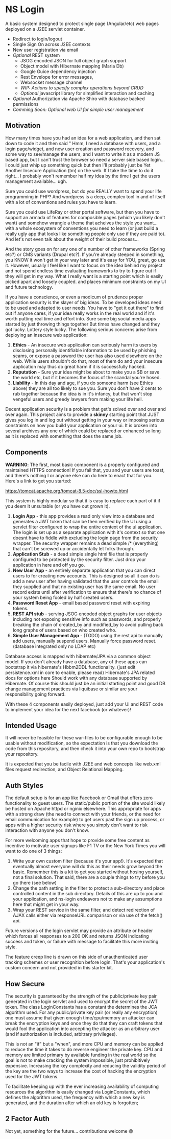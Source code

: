 # NS Login

A basic system designed to protect single page (Angular/etc) web pages deployed
on a J2EE servlet container. 

* Redirect to login/logout
* Single Sign On across J2EE contexts
* New user registration via email
* _Optional_  REST system
  * JSOG encoded JSON for full object graph support
  * Object model with Hibernate mapping (Maria Db)
  * Google Guice dependency injection
  * Rest Envelope for error messages, 
  * Websocket message channel
  * _WIP: Actions to specify complex operations beyond CRUD_
  * _Optional_ javascript library for simplified interaction and caching
* _Optional_ Authorization via Apache Shiro with database backed permissions
* _Comming Soon: Optional web UI for simple user management_


## Motivation

How many times have you had an idea for a web application, and then sat down to 
code it and then said " Hmm, I need a database with users, and a login 
page/widget, and new user creation and password recovery, and some way to see/manage 
the users, and I want to write it as a modern JS based app, but I can't trust the
browser so need a server side based login... I could just whip up something quick
but then I'll probably just be Yet Another Insecure Application (tm) on the web. 
If I take the time to do it right... I probably won't remember half my idea
by the time I get the users management available... ugh.

Sure you could use wordpress, but do you REALLY want to spend your life programming 
in PHP? And wordpress is a deep, complex tool in and of itself with a lot of 
conventions and rules you have to learn.

Sure you could use LifeRay or other portal software, but then you have to support
an armada of features for composible pages (which you likely don't want) and 
somehow wrangle a theme that acheives the style you want... with a whole
ecosystem of conventions you need to learn (or just build a really ugly app that 
looks like something people only use if they are paid to). And let's not even
talk about the weight of their build process...

And the story goes on for any one of a number of other frameworks (Spring etc?) or 
CMS variants  (Drupal etc?). If you're already steeped in something, you KNOW it 
won't get in your way later and it's easy for YOU, great, go use it. However, usually
I feel like I want to focus on the idea behind my project and not spend endless time 
evaluating frameworks to try to figure out if they will get in my way. What I
really want is a starting point which is easily picked apart and loosely coupled.
and places minimum constraints on my UI and future technology.

If you have a conscience, or even a modicum of prudence proper application security 
is the slayer of big ideas. To be developed ideas need to be used and adapted to user 
needs. You have to "get it out there" to find out if anyone cares, if your idea really
works in the real world and if it's worth putting real time and effort into. Sure
some big social media apps started by just throwing things together But times
have changed and they got lucky. Lottery style lucky. The following serious concerns 
arise from deploying an insecure web application:

1. **Ethics** - An insecure web application can seriously harm its users by disclosing
   personally identifiable information to be used by phishing scams, or expose a
   password the user has also used elsewhere on the web. While users shouldn't do 
   that, most of them do and your insecure application may thus do great harm if 
   it is successfully hacked.
1. **Reputation** - Sure your idea might be about to make you a $B or save the world
   etc, but if it becomes the focus of the scandal you're hosed.
2. **Liability** - In this day and age, if you do someone harm (see Ethics above) 
   they are all too likely to sue you. Sure you don't have 2 cents to rub together
   because the idea is in it's infancy, but that won't stop vengeful users and 
   greedy lawyers from making your life hell.
   
Decent application security is a problem that get's solved over and over and over again. 
This project aims to provide a **skinny** starting point that JUST gives you log
in and log out without getting in your way or imposing serious constraints on how 
you build your application or your ui. It is broken into several archives any
one of which could be replaced or enhanced so long as it is replaced with something 
that does the same job. 


## Components

**WARNING**: The first, most basic component is a properly configured and maintained
HTTPS connection! If you fail that, you and your users are toast, and there's nothing
I or anyone else can do here to enact that for you. Here's a link to get you started:

https://tomcat.apache.org/tomcat-8.5-doc/ssl-howto.html

This system is highly modular so that it is easy to replace each part of it if you deem it
unsuitable (or you have out grown it).

1. **Login App** - this app provides a read only view into a database and generates a
   JWT token that can be then verified by the UI using a servlet filter configured
   to wrap the entire context of the ui application. The login is set up as a separate
   application with it's context so that one doesnt have to fiddle with excluding
   the login page from the security wrapper. The security wrapper remains a dead
   simple /* (everything) that can't be screwed up or accidentally let folks through.
1. **Application Stub** - a dead simple single html file that is properly
   configured to be protected by the security filter. Just drop your application in
   here and off you go.
1. **New User App** - an entirely separate application that you can direct users to 
   for creating new accounts. This is designed so all it can do is add a new user
   after having validated that the user controls the email they supplied and that 
   no existing user has the same email. No user record exists until after verification
   to ensure that there's no chance of your system being fooled by half created
   users.
1. **Password Reset App** - email based password reset with expiring tokens.
1. **REST API stub** - serving JSOG encoded object graphs for user objects including not
   exposing sensitive info such as passwords, and properly breaking the chain of created_by
   and modified_by to avoid pulling back long graphs of users based on who created who.
1. **Simple User Management App** - (TODO) using the rest api to manually add users,
   manually suspend users. Manually force password reset. (database integrated only no LDAP etc)
   
Database access is mapped with hibernate/JPA via a common object model.
If you don't already have a database, any of these apps can bootstrap it via hibernate's 
Hbbm2DDL functionality. (just edit persistence.xml in core to enable, please read)
Hibernate's JPA related docs for options here Should work with any database supported 
by Hibernate. Of course this should just be an initial starting point and good DB 
change management practices via liquibase or similar are your responsibility going 
forward.   

With these 4 components easily deployed, just add your UI and REST code to implement
your idea for the next facebook (or whatever)!

## Intended Usage

It will never be feasible for these war-files to be configurable enough to be usable 
without modification, so the expectation is that you download the code from this 
repository, and then check it into your own repo to bootstrap your repository. 

It is expected that you be facile with J2EE and web concepts like web.xml files
request redirection, and Object Relational Mapping.

## Auth Styles

The default setup is for an app like Facebook or Gmail that offers zero functionality to 
guest users. The static/public portion of the site would likely be hosted on Apache
httpd or nginix elsewhere. This appropriate for apps with a strong draw (the need to 
connect with your friends, or the need for email communication for example) to get users 
past the sign up process, or apps with a higher security risk where you simply don't want
to risk interaction with anyone you don't know. 

For more welcoming apps that hope to provide some free content as incentive to motivate user
signups like F1 TV or the New York Times you will want to do one of 3 things:
1. Write your own custom filter (because it's your app!). It's expected that eventually almost
   everyone will do this as their needs grow beyond the basic. Remember this is a kit to
   get you started without hosing yourself, not a final solution. That said, there are a 
   couple things to try before you go there (see below)
1. Change the path setting in the filter to protect a sub-directory and place controlled content
   in the sub directory. Details of this are up to you and your application, and ns-login
   endeavors not to make any assumptions here that might get in your way.
1. Wrap your REST service in the same filter, and detect redirection of AJAX calls either via 
   responseURL comparison or via use of the fetch() api.
   
Future versions of the login servlet may provide an attribute or header which forces all 
responses to a 200 OK and returns JSON indicating success and token, or failure with message 
to facilitate this more inviting style.

The feature creep line is drawn on this side of unauthenticated user tracking schemes or
user recognition before login. That's your application's custom concern and not provided in 
this starter kit.

## How Secure

The security is guaranteed by the strength of the public/private key pair generated in the
login servlet and used to encrypt the secret of the JWT token. The class LoginConstants has 
a constant the determines the JCA algorithm used. For any public/private key pair (or really 
any encryption) one must assume that given enough time/cpu/memory an attacker can break the 
encryption keys and once they do that they can craft tokens that would fool the application 
into accepting the attacker as an arbitrary user (and if authorization is included, arbitrary 
privileges). 

This is not an "if" but a "when", and more CPU and memory can be applied to reduce the time
it takes to do reverse engineer the private key. CPU and memory are limited primary by available
funding in the real world so the goal is not to make cracking the system impossible, just 
prohibitively expensive. Increasing the key complexity and reducing the validity period of the
key are the two ways to increase the cost of hacking the encryption used for the JWT tokens. 

To facilitate keeping up with the ever increasing availability of computing resources the 
algorithm is easily changed via LoginConstants, which defines the algorithm used, the 
frequency with which a new key is generated, and the duration after which an old key is 
forgotten;

## 2 Factor Auth

Not yet, something for the future... contributions welcome :smiley:

